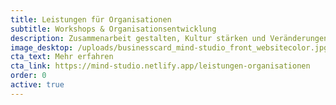 ```yaml
---
title: Leistungen für Organisationen
subtitle: Workshops & Organisationsentwicklung
description: Zusammenarbeit gestalten, Kultur stärken und Veränderungen wirksam machen.
image_desktop: /uploads/businesscard_mind-studio_front_websitecolor.jpg
cta_text: Mehr erfahren
cta_link: https://mind-studio.netlify.app/leistungen-organisationen
order: 0
active: true
---
```

